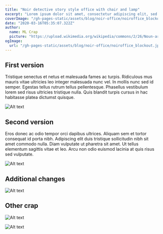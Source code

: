 ```yaml
---
title: "Noir detective story style office with chair and lamp"
excerpt: "Lorem ipsum dolor sit amet, consectetur adipiscing elit, sed do eiusmod tempor incididunt ut labore et dolore magna aliqua. Praesent elementum facilisis leo vel fringilla est ullamcorper eget. At imperdiet dui accumsan sit amet nulla facilities morbi tempus."
coverImage: "/gh-pages-static/assets/blog/noir-office/noiroffice_blockout.jpg"
date: "2020-03-16T05:35:07.322Z"
author:
  name: ML Crap
  picture: "https://upload.wikimedia.org/wikipedia/commons/2/26/Noun-artificial-intelligence-884535.svg"
ogImage:
  url: "/gh-pages-static/assets/blog/noir-office/noiroffice_blockout.jpg"
---
```


## First version

Tristique senectus et netus et malesuada fames ac turpis. Ridiculous mus mauris vitae ultricies leo integer malesuada nunc vel. In mollis nunc sed id semper. Egestas tellus rutrum tellus pellentesque. Phasellus vestibulum lorem sed risus ultricies tristique nulla. Quis blandit turpis cursus in hac habitasse platea dictumst quisque. 

![Alt text](/gh-pages-static/assets/blog/noir-office/noiroffice_ai_1.jpg "a title")

## Second version

Eros donec ac odio tempor orci dapibus ultrices. Aliquam sem et tortor consequat id porta nibh. Adipiscing elit duis tristique sollicitudin nibh sit amet commodo nulla. Diam vulputate ut pharetra sit amet. Ut tellus elementum sagittis vitae et leo. Arcu non odio euismod lacinia at quis risus sed vulputate.

![Alt text](/gh-pages-static/assets/blog/noir-office/noiroffice_ai_2.jpg "a title")

## Additional changes

![Alt text](/gh-pages-static/assets/blog/noir-office/noiroffice_ai_3.jpg "a title")

## Other crap

![Alt text](/gh-pages-static/assets/blog/noir-office/noiroffice_add_1.jpg "a title")

![Alt text](/gh-pages-static/assets/blog/noir-office/noiroffice_add_2.jpg "a title")